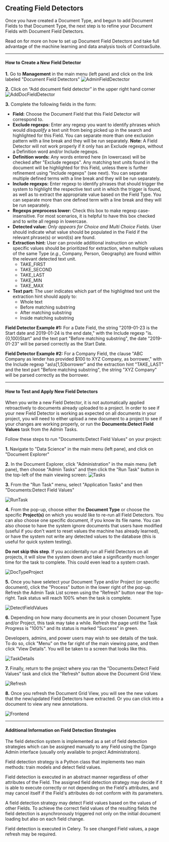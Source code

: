 ## Creating Field Detectors

Once you have created a Document Type, and begun to add Document Fields to that Document Type, the next step is to refine your Document Fields with Document Field Detectors.

Read on for more on how to set up Document Field Detectors and take full advantage of the machine learning and data analysis tools of ContraxSuite.

---

#### How to Create a New Field Detector

**1.** Go to **Management** in the main menu (left pane) and click on the link labeled "Document Field Detectors"
  ![AdminFieldDectector](../../_static/img/guides/DocTypeCreation/AdminFieldDetector.png)

**2.** Click on “Add document field detector” in the upper right hand corner
  ![AddDocFieldDetector](../../_static/img/guides/DocTypeCreation/AddDocFieldDetector.png)

**3.** Complete the following fields in the form:
  * **Field:** Choose the Document Field that this Field Detector will correspond to.
  * **Exclude regexps:** Enter any regexp you want to identify phrases which would _disqualify_ a text unit from being picked up in the search and highlighted for this Field. You can separate more than one exclusion pattern with a line break and they will be run separately. **Note:** A Field Detector will not work properly if it only has an Exclude regexps, without a Definition word and/or Include regexps.
  * **Definition words:** Any words entered here (in lowercase) will be checked after "Exclude regexps". Any matching text units found in the document will be highlighted for this Field, unless there is further refinement using "Include regexps" (see next). You can separate multiple defined terms with a line break and they will be run separately.
  * **Include regexps:** Enter regexp to identify phrases that should trigger the system to highlight the respective text unit in which the trigger is found, as well as to extract the appropriate value based on the Field Type. You can separate more than one defined term with a line break and they will be run separately.
  * **Regexps preprocess lower:** Check this box to make regexp case-insensitive. For most scenarios, it is helpful to have this box checked and to write all regexp in lowercase.
* **Detected value:** *Only appears for Choice and Multi Choice Fields.* User should indicate what value should be populated in the Field if the relevant phrase(s) or word(s) are found.
* **Extraction hint:** User can provide additional instruction on which specific values should be prioritized for extraction, when multiple values of the same Type (*e.g.*, Company, Person, Geography) are found within the relevant detected text unit.
  * TAKE_FIRST
  * TAKE_SECOND
  * TAKE_LAST
  * TAKE_MIN
  * TAKE_MAX
* **Text part:** The user indicates which part of the highlighted text unit the extraction hint should apply to:
  * Whole text
  * Before matching substring
  * After matching substring
  * Inside matching substring

**Field Detector Example #1:** For a Date Field, the string "2019-01-23 is the Start date and 2019-01-24 is the end date," with the Include regexp "is.{0,100}Start" and the text part "Before matching substring", the date "2019-01-23" will be parsed correctly as the Start Date.

**Field Detector Example #2:** For a Company Field, the clause "ABC Company as lender has provided $100 to XYZ Company, as borrower," with the Include regexp "as\s[1,5}borrower" and the extraction hint "TAKE_LAST" and the text part "Before matching substring", the string "XYZ Company" will be parsed correctly as the borrower.

---

#### How to Test and Apply New Field Detectors

When you write a new Field Detector, it is not automatically applied retroactively to documents already uploaded to a project. In order to see if your new Field Detector is working as expected on all documents in your project, you will need to either upload a new document to a project to see if your changes are working properly, or run the **Documents:Detect Field Values** task from the Admin Tasks.

Follow these steps to run "Documents:Detect Field Values" on your project:

**1.** Navigate to "Data Science" in the main menu (left pane), and click on "Document Explorer"

**2.** In the Document Explorer, click "Administration" in the main menu (left pane), then choose "Admin Tasks" and then click the "Run Task" button in the top-left of the main viewing screen:
    ![Tasks](../../_static/img/guides/DocTypeCreation/Tasks.png)

**3.** From the "Run Task" menu, select "Application Tasks" and then "Documents:Detect Field Values"
  
  ![RunTask](../../_static/img/guides/DocTypeCreation/RunTask.png)

**4.** From the pop-up, choose either the **Document Type** or choose the specific **Project(s)** on which you would like to re-run all Field Detectors. You can also choose one specific document, if you know its file name. You can also choose to have the system ignore documents that users have modified (useful if you don't want to reset values the machine has already learned), or have the system not write any detected values to the database (this is useful for quick system testing).

**Do not skip this step**. If you accidentally run all Field Detectors on all projects, it will slow the system down and take a significantly much longer time for the task to complete. This could even lead to a system crash.
  
  ![DocTypeProject](../../_static/img/guides/DocTypeCreation/DocTypeProject.png)

**5.** Once you have seletect your Document Type and/or Project (or specific document), click the "Process" button in the lower right of the pop-up. Refresh the Admin Task List screen using the "Refresh" button near the top-right. Task status will reach 100% when the task is complete.
    
  ![DetectFieldValues](../../_static/img/guides/DocTypeCreation/DetectFieldValues.png)

**6.** Depending on how many documents are in your chosen Document Type and/or Project, this task may take a while. Refresh the page until the Task Progress is "100%" and its status is marked "Success" in green.

Developers, admins, and power users may wish to see details of the task. To do so, click "Menu" on the far right of the main viewing pane, and then click "View Details". You will be taken to a screen that looks like this.
  
  ![TaskDetails](../../_static/img/guides/DocTypeCreation/TaskDetails.png)

**7.** Finally, return to the project where you ran the "Documents:Detect Field Values" task and click the "Refresh" button above the Document Grid View.

  ![Refresh](../../_static/img/guides/DocTypeCreation/Refresh.png)

**8.** Once you refresh the Document Grid View, you will see the new values that the new/updated Field Detectors have extracted. Or you can click into a document to view any new annotations.

  ![Frontend](../../_static/img/guides/DocTypeCreation/Frontend.png)

---

#### Additional Information on Field Detection Strategies

The field detection system is implemented as a set of field detection strategies which can be assigned manually to any Field using the Django Admin interface (usually only available to project Administrators).

Field detection strategy is a Python class that implements two main methods: train models and detect field values.

Field detection is executed in an abstract manner regardless of other attributes of the Field. The assigned field detection strategy may decide if it is able to execute correctly or not depending on the Field's attributes, and may cancel itself if the Field's attributes do not conform with its parameters.

A field detection strategy may detect Field values based on the values of other Fields. To achieve the correct field values of the resulting fields the field detection is asynchronously triggered not only on the initial document loading but also on each field change.

Field detection is executed in Celery. To see changed Field values, a page refresh may be required.
